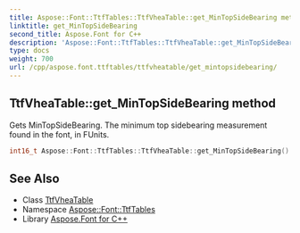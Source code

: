 ```yaml
---
title: Aspose::Font::TtfTables::TtfVheaTable::get_MinTopSideBearing method
linktitle: get_MinTopSideBearing
second_title: Aspose.Font for C++
description: 'Aspose::Font::TtfTables::TtfVheaTable::get_MinTopSideBearing method. Gets MinTopSideBearing. The minimum top sidebearing measurement found in the font, in FUnits in C++.'
type: docs
weight: 700
url: /cpp/aspose.font.ttftables/ttfvheatable/get_mintopsidebearing/
---
```

## TtfVheaTable::get_MinTopSideBearing method


Gets MinTopSideBearing. The minimum top sidebearing measurement found in the font, in FUnits.

```cpp
int16_t Aspose::Font::TtfTables::TtfVheaTable::get_MinTopSideBearing()
```

## See Also

* Class [TtfVheaTable](../)
* Namespace [Aspose::Font::TtfTables](../../)
* Library [Aspose.Font for C++](../../../)
